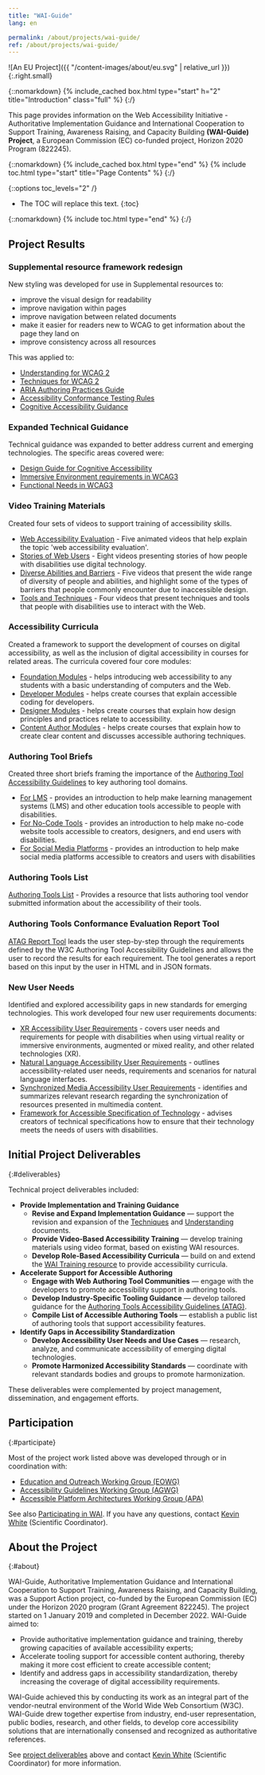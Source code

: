 ```yaml
---
title: "WAI-Guide"
lang: en

permalink: /about/projects/wai-guide/
ref: /about/projects/wai-guide/
---
```


![An EU Project]({{ "/content-images/about/eu.svg" | relative_url }}){:.right.small}

{::nomarkdown}
{% include_cached box.html type="start" h="2" title="Introduction" class="full" %}
{:/}

This page provides information on the Web Accessibility Initiative - Authoritative Implementation Guidance and International Cooperation to Support Training, Awareness Raising, and Capacity Building **(WAI-Guide) Project**, a European Commission (EC) co-funded project, Horizon 2020 Program (822245).

{::nomarkdown}
{% include_cached box.html type="end" %}
{% include toc.html type="start" title="Page Contents" %}
{:/}

{::options toc_levels="2" /}

-   The TOC will replace this text.
{:toc}


{::nomarkdown}
{% include toc.html type="end" %}
{:/}

## Project Results

### Supplemental resource framework redesign

New styling was developed for use in Supplemental resources to:

* improve the visual design for readability
* improve navigation within pages
* improve navigation between related documents
* make it easier for readers new to WCAG to get information about the page they land on
* improve consistency across all resources

This was applied to:

* [Understanding for WCAG 2](/WAI/WCAG21/Understanding/)
* [Techniques for WCAG 2](/WAI/WCAG21/Techniques/)
* [ARIA Authoring Practices Guide](/WAI/ARIA/apg/)
* [Accessibility Conformance Testing Rules](/WAI/standards-guidelines/act/rules/)
* [Cognitive Accessibility Guidance](/WAI/WCAG2/supplemental/#cognitiveaccessibilityguidance)

### Expanded Technical Guidance

Technical guidance was expanded to better address current and emerging technologies. The specific areas covered were:

* [Design Guide for Cognitive Accessibility](/WAI/WCAG2/supplemental/#cognitiveaccessibilityguidance)
* [Immersive Environment requirements in WCAG3](/TR/xaur/)
* [Functional Needs in WCAG3](https://w3c.github.io/fast/)

### Video Training Materials

Created four sets of videos to support training of accessibility skills.

* [Web Accessibility Evaluation](/WAI/test-evaluate/) - Five animated videos that help explain the topic 'web accessibility evaluation'.
* [Stories of Web Users](https://www.youtube.com/watch?v=Z5dMdJzUy7w&list=PLhDEeYUfW02SJU-GQ1tagtChv7YmzSoQT) - Eight videos presenting stories of how people with disabilities use digital technology.
* [Diverse Abilities and Barriers](https://www.youtube.com/watch?v=4UaUSbyVFjk&list=PLhDEeYUfW02SyKyI4cq-kpeGIBH6aTFHb) - Five videos that present the wide range of diversity of people and abilities, and highlight some of the types of barriers that people commonly encounter due to inaccessible design.
* [Tools and Techniques](https://www.youtube.com/watch?v=4xF23iGIAPE&list=PLhDEeYUfW02QfCwXHtNKyqi31UPuuaAlO) - Four videos that present techniques and tools that people with disabilities use to interact with the Web.

### Accessibility Curricula

Created a framework to support the development of courses on digital accessibility, as well as the inclusion of digital accessibility in courses for related areas. The curricula covered four core modules:

* [Foundation Modules](/WAI/curricula/foundation-modules/) - helps introducing web accessibility to any students with a basic understanding of computers and the Web.
* [Developer Modules](/WAI/curricula/developer-modules/) - helps create courses that explain accessible coding for developers.
* [Designer Modules](/WAI/curricula/designer-modules/) - helps create courses that explain how design principles and practices relate to accessibility.
* [Content Author Modules](/WAI/curricula/content-author-modules/) - helps create courses that explain how to create clear content and discusses accessible authoring techniques.

### Authoring Tool Briefs

Created three short briefs framing the importance of the [Authoring Tool Accessibility Guidelines](/WAI/standards-guidelines/atag/) to key authoring tool domains.

* [For LMS](/WAI/standards-guidelines/atag/education/) - provides an introduction to help make learning management systems (LMS) and other education tools accessible to people with disabilities.
* [For No-Code Tools](/WAI/standards-guidelines/atag/no-code/) - provides an introduction to help make no-code website tools accessible to creators, designers, and end users with disabilities.
* [For Social Media Platforms](/WAI/standards-guidelines/atag/social-media/) - provides an introduction to help make social media platforms accessible to creators and users with disabilities

### Authoring Tools List

[Authoring Tools List](/WAI/tools-list/authoring/) - Provides a resource that lists authoring tool vendor submitted information about the accessibility of their tools.

### Authoring Tools Conformance Evaluation Report Tool

[ATAG Report Tool](/WAI/atag/report-tool/) leads the user step-by-step through the requirements defined by the W3C Authoring Tool Accessibility Guidelines and allows the user to record the results for each requirement. The tool generates a report based on this input by the user in HTML and in JSON formats.

### New User Needs

Identified and explored accessibility gaps in new standards for emerging technologies. This work developed four new user requirements documents:

* [XR Accessibility User Requirements](/TR/xaur/) - covers user needs and requirements for people with disabilities when using virtual reality or immersive environments, augmented or mixed reality, and other related technologies (XR).
* [Natural Language Accessibility User Requirements](/TR/naur/) - outlines accessibility-related user needs, requirements and scenarios for natural language interfaces.
* [Synchronized Media Accessibility User Requirements](/TR/saur/) - identifies and summarizes relevant research regarding the synchronization of resources presented in multimedia content.
* [Framework for Accessible Specification of Technology](https://w3c.github.io/fast/) - advises creators of technical specifications how to ensure that their technology meets the needs of users with disabilities.


## Initial Project Deliverables
{:#deliverables}

Technical project deliverables included:

-   **Provide Implementation and Training Guidance**
    -   **Revise and Expand Implementation Guidance** — support the revision and expansion of the [Techniques](https://www.w3.org/TR/WCAG20-TECHS/) and [Understanding](https://www.w3.org/TR/UNDERSTANDING-WCAG20/) documents.
    -   **Provide Video-Based Accessibility Training** — develop training materials using video format, based on existing WAI resources.
    -   **Develop Role-Based Accessibility Curricula** — build on and extend the [WAI Training resource](https://www.w3.org/WAI/teach-advocate/accessibility-training/) to provide accessibility curricula.
-   **Accelerate Support for Accessible Authoring**
    -   **Engage with Web Authoring Tool Communities** — engage with the developers to promote accessibility support in authoring tools.
    -   **Develop Industry-Specific Tooling Guidance** — develop tailored guidance for the [Authoring Tools Accessibility Guidelines (ATAG)](https://www.w3.org/WAI/standards-guidelines/atag/).
    -   **Compile List of Accessible Authoring Tools** — establish a public list of authoring tools that support accessibility features.
-   **Identify Gaps in Accessibility Standardization**
    -   **Develop Accessibility User Needs and Use Cases** — research, analyze, and communicate accessibility of emerging digital technologies.
    -   **Promote Harmonized Accessibility Standards** — coordinate with relevant standards bodies and groups to promote harmonization.

These deliverables were complemented by project management, dissemination, and engagement efforts.

## Participation
{:#participate}

Most of the project work listed above was developed through or in coordination with:

-   [Education and Outreach Working Group (EOWG)](https://www.w3.org/WAI/EO/)
-   [Accessibility Guidelines Working Group (AGWG)](https://www.w3.org/WAI/GL/)
-   [Accessible Platform Architectures Working Group (APA)](https://www.w3.org/WAI/APA/)

See also [Participating in WAI](http://www.w3.org/WAI/participation). If you have any questions, contact [Kevin White](http://www.w3.org/People/kevin/) (Scientific Coordinator).

## About the Project
{:#about}

WAI-Guide, Authoritative Implementation Guidance and International Cooperation to Support Training, Awareness Raising, and Capacity Building, was a Support Action project, co-funded by the European Commission (EC) under the Horizon 2020 program (Grant Agreement 822245). The project started on 1 January 2019 and completed in December 2022. WAI-Guide aimed to:

-   Provide authoritative implementation guidance and training, thereby growing capacities of available accessibility experts;
-   Accelerate tooling support for accessible content authoring, thereby making it more cost efficient to create accessible content;
-   Identify and address gaps in accessibility standardization, thereby increasing the coverage of digital accessibility requirements.

WAI-Guide achieved this by conducting its work as an integral part of the vendor-neutral environment of the World Wide Web Consortium (W3C). WAI-Guide drew together expertise from industry, end-user representation, public bodies, research, and other fields, to develop core accessibility solutions that are internationally consensed and recognized as authoritative references.

See [project deliverables](#deliverables) above and contact [Kevin White](http://www.w3.org/People/kevin/) (Scientific Coordinator) for more information.

